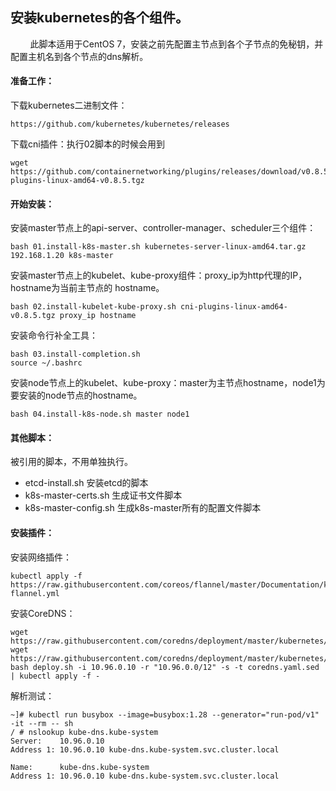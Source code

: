 ## 安装kubernetes的各个组件。

&nbsp;&nbsp;&nbsp;&nbsp;&nbsp;&nbsp;&nbsp;&nbsp;此脚本适用于CentOS 7，安装之前先配置主节点到各个子节点的免秘钥，并配置主机名到各个节点的dns解析。

#### 准备工作：
下载kubernetes二进制文件：
```console
https://github.com/kubernetes/kubernetes/releases
```
下载cni插件：执行02脚本的时候会用到
```console
wget https://github.com/containernetworking/plugins/releases/download/v0.8.5/cni-plugins-linux-amd64-v0.8.5.tgz
```
#### 开始安装：
安装master节点上的api-server、controller-manager、scheduler三个组件：
```console
bash 01.install-k8s-master.sh kubernetes-server-linux-amd64.tar.gz 192.168.1.20 k8s-master
```
安装master节点上的kubelet、kube-proxy组件：proxy_ip为http代理的IP，hostname为当前主节点的 hostname。
```console
bash 02.install-kubelet-kube-proxy.sh cni-plugins-linux-amd64-v0.8.5.tgz proxy_ip hostname
```
安装命令行补全工具：
```console
bash 03.install-completion.sh
source ~/.bashrc
```
安装node节点上的kubelet、kube-proxy：master为主节点hostname，node1为要安装的node节点的hostname。
```console
bash 04.install-k8s-node.sh master node1
```
#### 其他脚本：
被引用的脚本，不用单独执行。
+ etcd-install.sh 安装etcd的脚本
+ k8s-master-certs.sh 生成证书文件脚本
+ k8s-master-config.sh 生成k8s-master所有的配置文件脚本

#### 安装插件：
安装网络插件：
```console
kubectl apply -f https://raw.githubusercontent.com/coreos/flannel/master/Documentation/kube-flannel.yml
```

安装CoreDNS：
```console
wget https://raw.githubusercontent.com/coredns/deployment/master/kubernetes/coredns.yaml.sed 
wget https://raw.githubusercontent.com/coredns/deployment/master/kubernetes/deploy.sh
bash deploy.sh -i 10.96.0.10 -r "10.96.0.0/12" -s -t coredns.yaml.sed | kubectl apply -f -
```

解析测试：
```console
~]# kubectl run busybox --image=busybox:1.28 --generator="run-pod/v1" -it --rm -- sh
/ # nslookup kube-dns.kube-system
Server:    10.96.0.10
Address 1: 10.96.0.10 kube-dns.kube-system.svc.cluster.local
 
Name:      kube-dns.kube-system
Address 1: 10.96.0.10 kube-dns.kube-system.svc.cluster.local
```
